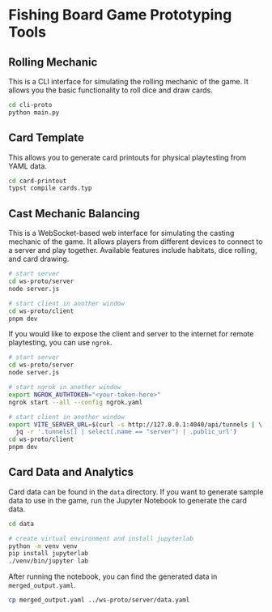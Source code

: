 # Fishing Board Game Prototyping Tools

## Rolling Mechanic

This is a CLI interface for simulating the rolling mechanic of the game. It
allows you the basic functionality to roll dice and draw cards.

```sh
cd cli-proto
python main.py
```

## Card Template

This allows you to generate card printouts for physical playtesting from YAML
data.

```sh
cd card-printout
typst compile cards.typ
```

## Cast Mechanic Balancing

This is a WebSocket-based web interface for simulating the casting mechanic of
the game. It allows players from different devices to connect to a server and
play together. Available features include habitats, dice rolling, and card
drawing.

```sh
# start server
cd ws-proto/server
node server.js

# start client in another window
cd ws-proto/client
pnpm dev
```

If you would like to expose the client and server to the internet for remote
playtesting, you can use `ngrok`.

```sh
# start server
cd ws-proto/server
node server.js

# start ngrok in another window
export NGROK_AUTHTOKEN="<your-token-here>"
ngrok start --all --config ngrok.yaml

# start client in another window
export VITE_SERVER_URL=$(curl -s http://127.0.0.1:4040/api/tunnels | \
  jq -r '.tunnels[] | select(.name == "server") | .public_url')
cd ws-proto/client
pnpm dev
```

## Card Data and Analytics

Card data can be found in the `data` directory. If you want to generate sample
data to use in the game, run the Jupyter Notebook to generate the card data.

```sh
cd data

# create virtual environment and install jupyterlab
python -m venv venv
pip install jupyterlab
./venv/bin/jupyter lab
```

After running the notebook, you can find the generated data in
`merged_output.yaml`.

```sh
cp merged_output.yaml ../ws-proto/server/data.yaml
```
